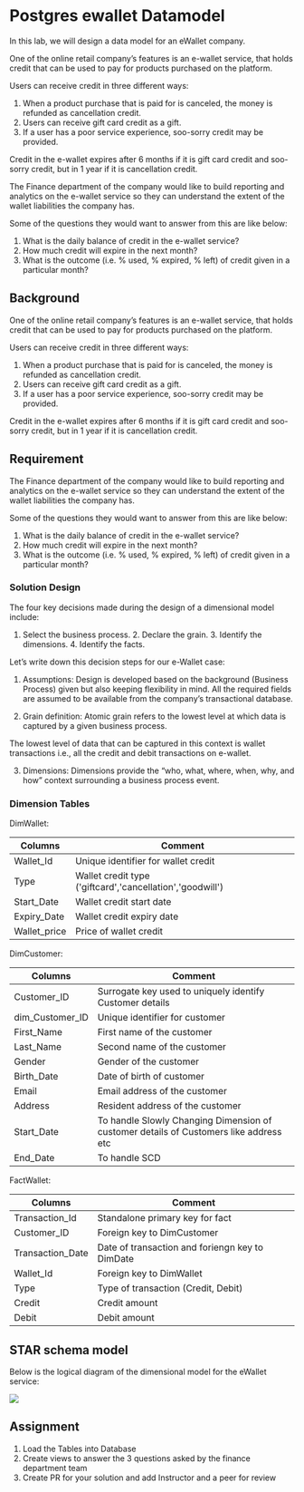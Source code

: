 # Postgres ewallet Datamodel

In this lab, we will design a data model for an eWallet company.

One of the online retail company’s features is an e-wallet service, that holds credit that can be used to pay for products purchased on the platform.

Users can receive credit in three different ways:

1. When a product purchase that is paid for is canceled, the money is refunded as cancellation credit.
2. Users can receive gift card credit as a gift.
3. If a user has a poor service experience, soo-sorry credit may be provided.

Credit in the e-wallet expires after 6 months if it is gift card credit and soo-sorry credit, but in 1 year if it is cancellation credit.

The Finance department of the company would like to build reporting and analytics on the e-wallet service so they can understand the extent of the wallet liabilities the company has.

Some of the questions they would want to answer from this are like below:

1. What is the daily balance of credit in the e-wallet service?
2. How much credit will expire in the next month?
3. What is the outcome (i.e. % used, % expired, % left) of credit given in a particular month?

## Background

One of the online retail company’s features is an e-wallet service, that holds credit that can be used to pay for products purchased on the platform.

Users can receive credit in three different ways:

1. When a product purchase that is paid for is canceled, the money is refunded as cancellation credit.
2. Users can receive gift card credit as a gift.
3. If a user has a poor service experience, soo-sorry credit may be provided.

Credit in the e-wallet expires after 6 months if it is gift card credit and soo-sorry credit, but in 1 year if it is cancellation credit.

## Requirement

The Finance department of the company would like to build reporting and analytics on the e-wallet service so they can understand the extent of the wallet liabilities the company has.

Some of the questions they would want to answer from this are like below:

1. What is the daily balance of credit in the e-wallet service?
2. How much credit will expire in the next month?
3. What is the outcome (i.e. % used, % expired, % left) of credit given in a particular month?

### Solution Design

The four key decisions made during the design of a dimensional model include:

1. Select the business process. 2. Declare the grain. 3. Identify the dimensions. 4. Identify the facts.

Let’s write down this decision steps for our e-Wallet case:

1. Assumptions: Design is developed based on the background (Business Process) given but also keeping flexibility in mind. All the required fields are assumed to be available from the company’s transactional database.

2. Grain definition: Atomic grain refers to the lowest level at which data is captured by a given business process.

The lowest level of data that can be captured in this context is wallet transactions i.e., all the credit and debit transactions on e-wallet.

3. Dimensions: Dimensions provide the “who, what, where, when, why, and how” context surrounding a business process event.

### Dimension Tables

DimWallet:

| Columns | Comment       |
| ------- | ------------- |
| Wallet\_Id    | Unique identifier for wallet credit |
| Type          | Wallet credit type ('giftcard','cancellation','goodwill') |
| Start\_Date   | Wallet credit start date |
| Expiry\_Date  | Wallet credit expiry date |
| Wallet\_price | Price of wallet credit |

DimCustomer:

| Columns | Comment           |
| ------- | ----------------- |
| Customer\_ID      | Surrogate key used to uniquely identify Customer details |
| dim\_Customer\_ID | Unique identifier for customer |
| First\_Name       | First name of the customer |
| Last\_Name        | Second name of the customer |
| Gender            | Gender of the customer |
| Birth\_Date       | Date of birth of customer |
| Email             | Email address of the customer |
| Address           | Resident address of the customer |
| Start\_Date       | To handle Slowly Changing Dimension of customer details of Customers like address etc |
| End\_Date         | To handle SCD |

FactWallet:

| Columns | Comment           |
| ------- | ----------------- |
| Transaction\_Id   | Standalone primary key for fact |
| Customer\_ID      | Foreign key to DimCustomer |
| Transaction\_Date | Date of transaction and foriengn key to DimDate |
| Wallet\_Id        | Foreign key to DimWallet |
| Type              | Type of transaction (Credit, Debit) |
| Credit            | Credit amount |
| Debit             | Debit amount |

## STAR schema model

Below is the logical diagram of the dimensional model for the eWallet service:

![](https://user-images.githubusercontent.com/62965911/211739605-e344b5cb-9b62-445c-bbc1-386d9d2c6718.png)

## Assignment

1. Load the Tables into Database
2. Create views to answer the 3 questions asked by the finance department team
3. Create PR for your solution and add Instructor and a peer for review
